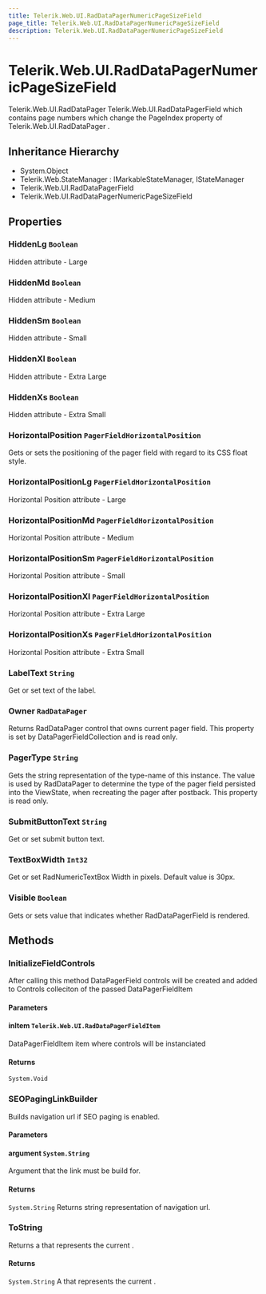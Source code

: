 ```yaml
---
title: Telerik.Web.UI.RadDataPagerNumericPageSizeField
page_title: Telerik.Web.UI.RadDataPagerNumericPageSizeField
description: Telerik.Web.UI.RadDataPagerNumericPageSizeField
---
```


# Telerik.Web.UI.RadDataPagerNumericPageSizeField

Telerik.Web.UI.RadDataPager Telerik.Web.UI.RadDataPagerField which contains page numbers which change the PageIndex property of
            Telerik.Web.UI.RadDataPager .

## Inheritance Hierarchy

* System.Object
* Telerik.Web.StateManager : IMarkableStateManager, IStateManager
* Telerik.Web.UI.RadDataPagerField
* Telerik.Web.UI.RadDataPagerNumericPageSizeField

## Properties

###  HiddenLg `Boolean`

Hidden attribute - Large

###  HiddenMd `Boolean`

Hidden attribute - Medium

###  HiddenSm `Boolean`

Hidden attribute - Small

###  HiddenXl `Boolean`

Hidden attribute - Extra Large

###  HiddenXs `Boolean`

Hidden attribute - Extra Small

###  HorizontalPosition `PagerFieldHorizontalPosition`

Gets or sets the positioning of the pager field with regard to its CSS float style.

###  HorizontalPositionLg `PagerFieldHorizontalPosition`

Horizontal Position attribute - Large

###  HorizontalPositionMd `PagerFieldHorizontalPosition`

Horizontal Position attribute - Medium

###  HorizontalPositionSm `PagerFieldHorizontalPosition`

Horizontal Position attribute - Small

###  HorizontalPositionXl `PagerFieldHorizontalPosition`

Horizontal Position attribute - Extra Large

###  HorizontalPositionXs `PagerFieldHorizontalPosition`

Horizontal Position attribute - Extra Small

###  LabelText `String`

Get or set text of the label.

###  Owner `RadDataPager`

Returns RadDataPager control that owns current pager field. 
            This property is set by DataPagerFieldCollection and is read only.

###  PagerType `String`

Gets the string representation of the type-name of this instance. The value is
            used by RadDataPager to determine the type of the pager field persisted into the ViewState, when
            recreating the pager after postback. This property is read only.

###  SubmitButtonText `String`

Get or set submit button text.

###  TextBoxWidth `Int32`

Get or set RadNumericTextBox Width in pixels. Default value is 30px.

###  Visible `Boolean`

Gets or sets value that indicates whether RadDataPagerField is rendered.

## Methods

###  InitializeFieldControls

After calling this method DataPagerField controls will be created and added to Controls colleciton
            of the passed DataPagerFieldItem

#### Parameters

#### inItem `Telerik.Web.UI.RadDataPagerFieldItem`

DataPagerFieldItem item where controls will be instanciated

#### Returns

`System.Void` 

###  SEOPagingLinkBuilder

Builds navigation url if SEO paging is enabled.

#### Parameters

#### argument `System.String`

Argument that the link must be build for.

#### Returns

`System.String` Returns string representation of navigation url.

###  ToString

Returns a  that represents the 
            current .

#### Returns

`System.String` A  that represents the current .

